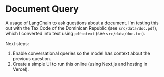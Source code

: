# Document Query

A usage of LangChain to ask questions about a document. I'm testing this out with the Tax Code of the Dominican Republic (see `src/data/doc.pdf`), which I converted into text using `pdftotext` (see `src/data/doc.txt`).

Next steps:

1. Enable conversational queries so the model has context about the previous question.
2. Create a simple UI to run this online (using Next.js and hosting in Vercel).
